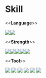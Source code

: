 # Skill

<<**Language**>>

<img src="https://img.shields.io/badge/Python-blue?style=flat&logo=python&logoColor=white"/><img src="https://img.shields.io/badge/C++-red?style=flat&logo=c%2B%2B&logoColor=white"/>


<<**Strength**>>

<img src="https://img.shields.io/badge/English-%23009EDB?style=flat&logo=Databricks&logoColor=white"/><img src="https://img.shields.io/badge/Chinese-white?style=flat&logo=Databricks&logoColor=white&color=ADFF2F"/><img src="https://img.shields.io/badge/일반기계기사-orange?style={스타일}&logo=eslint&logoColor={로고 색깔}"/><img src="https://img.shields.io/badge/CSTS-yellow?style=flat&logo=Spark AR&logoColor=skyblue"/><img src="https://img.shields.io/badge/ISTQB-black?style=flat&logo=Miro&logoColor=skyblue"/>


<<**Tool**>>

<img src="https://img.shields.io/badge/Visual Studio-purple?style=flat&logo=visualstudio&logoColor=5C2D91"/> <img src="https://img.shields.io/badge/VS Code-lightblue?style=flat&logo=visualstudiocode&logoColor=007ACC"/> <img src="https://img.shields.io/badge/Jupyter-yellow?style=flat&logo=jupyter&logoColor=F37626"/> <img src="https://img.shields.io/badge/Git-red?style=flat&logo=git&logoColor=F05032"/> <img src="https://img.shields.io/badge/GitHub-white?style=flat&logo=github&logoColor=181717"/> <img src="https://img.shields.io/badge/GitLab-yellow?style=flat&logo=gitlab&logoColor=FC6D26"/>

